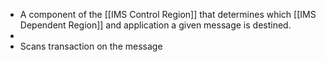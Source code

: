- A component of the [[IMS Control Region]] that determines which [[IMS Dependent Region]] and application a given message is destined.
-
- Scans transaction on the message